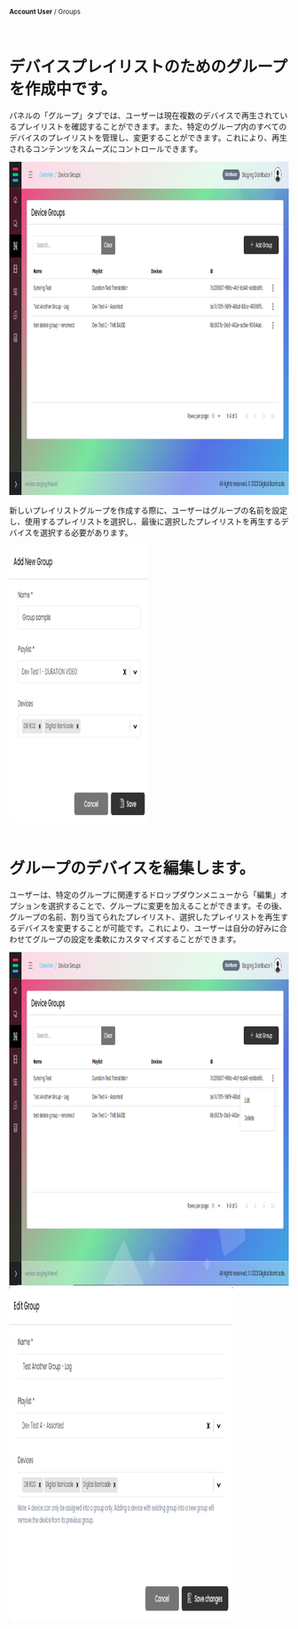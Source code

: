<small><b>Account User</b> / Groups</small>

<br />
<h1>デバイスプレイリストのためのグループを作成中です。</h1>
<div class="description">
    <p>
        パネルの「グループ」タブでは、ユーザーは現在複数のデバイスで再生されているプレイリストを確認することができます。また、特定のグループ内のすべてのデバイスのプレイリストを管理し、変更することができます。これにより、再生されるコンテンツをスムーズにコントロールできます。
    </p>
    <img src="/images/image19.png" alt="group_create_playlist" width="100%" height="600">
</div>
<div class="description">
    <p>
        新しいプレイリストグループを作成する際に、ユーザーはグループの名前を設定し、使用するプレイリストを選択し、最後に選択したプレイリストを再生するデバイスを選択する必要があります。
    </p>
    <img src="/images/image4.png" alt="add_new_group" width="50%" height="500">
</div>

<br />
<h1>グループのデバイスを編集します。</h1>
<div class="description">
    <p>
        ユーザーは、特定のグループに関連するドロップダウンメニューから「編集」オプションを選択することで、グループに変更を加えることができます。その後、グループの名前、割り当てられたプレイリスト、選択したプレイリストを再生するデバイスを変更することが可能です。これにより、ユーザーは自分の好みに合わせてグループの設定を柔軟にカスタマイズすることができます。
    </p>
    <img src="/images/image15.png" alt="device_group" width="100%" height="600">
    <img src="/images/image7.png" alt="device_group" width="80%" height="600">
</div>